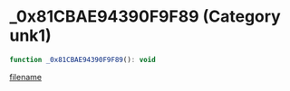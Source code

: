 # _0x81CBAE94390F9F89 (Category unk1)

```js
function _0x81CBAE94390F9F89(): void
```

[filename](_0x81CBAE94390F9F89_m.md ':include')